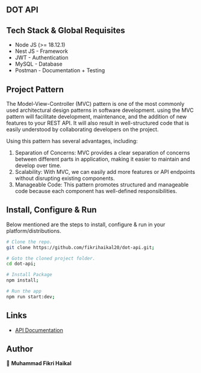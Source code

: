 ## DOT API

## Tech Stack & Global Requisites

* Node JS (>= 18.12.1)
* Nest JS - Framework
* JWT - Authentication
* MySQL - Database
* Postman - Documentation + Testing

## Project Pattern

The Model-View-Controller (MVC) pattern is one of the most commonly used architectural design patterns in software development. using the MVC pattern will facilitate development, maintenance, and the addition of new features to your REST API. It will also result in well-structured code that is easily understood by collaborating developers on the project.

Using this pattern has several advantages, including:

1. Separation of Concerns: MVC provides a clear separation of concerns between different parts in application, making it easier to maintain and develop over time.
2. Scalability: With MVC, we can easily add more features or API endpoints without disrupting existing components.
3. Manageable Code: This pattern promotes structured and manageable code because each component has well-defined responsibilities.

## Install, Configure & Run

Below mentioned are the steps to install, configure & run in your platform/distributions.

```bash
# Clone the repo.
git clone https://github.com/fikrihaikal20/dot-api.git;

# Goto the cloned project folder.
cd dot-api;

# Install Package
npm install;

# Run the app
npm run start:dev;
```

## Links
- [API Documentation](https://documenter.getpostman.com/view/24707420/2s9YJXaRGB)

## Author

👤 **Muhammad Fikri Haikal**
